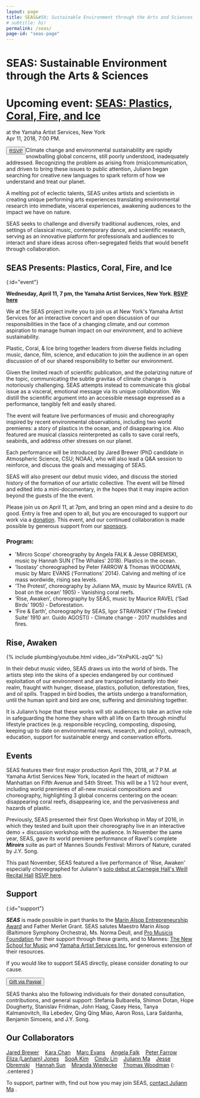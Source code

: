 ```yaml
---
layout: page
title: SEAS&#58; Sustainable Environment through the Arts and Sciences
# subtitle: hi!
permalink: /seas/
page-id: "seas-page"
---
```


SEAS: Sustainable Environment through the Arts & Sciences
===========================================================

<p class="gap_at_top_of_page">
<div class="title_announcement">
  <h1>Upcoming event: <a href="#event">SEAS: Plastics, Coral, Fire, and Ice</a></h1>
  <p>
    at the Yamaha Artist Services, New York
    <br>
    Apr 11, 2018, 7:00 PM.
  </p>
  <button data-iframe="false" style="float:left;"><a href="https://goo.gl/forms/8doBZwlqFVhtzbCA3">RSVP</a></button>
</div>
</p>

Climate change and environmental sustainability are rapidly snowballing global concerns, still poorly understood, inadequately addressed. Recognizing the problem as arising from (mis)communication, and driven to bring these issues to public attention, Juliann began searching for creative new languages to spark reform of how we understand and treat our planet.

A melting pot of eclectic talents, SEAS unites artists and scientists in creating unique performing arts experiences translating environmental research into immediate, visceral experiences, awakening audiences to the impact we have on nature.

SEAS seeks to challenge and diversify traditional audiences, roles, and settings of classical music, contemporary dance, and scientific research, serving as an innovative platform for professionals and audiences to interact and share ideas across often-segregated fields that would benefit through collaboration.

##  SEAS Presents: Plastics, Coral, Fire, and Ice
{:id="event"}

**Wednesday, April 11, 7 pm, the Yamaha Artist Services, New York. [RSVP here](https://goo.gl/forms/8doBZwlqFVhtzbCA3)**

We at the SEAS project invite you to join us at New York's Yamaha Artist Services for an interactive concert and open discussion of our responsibilities in the face of a changing climate, and our common aspiration to manage human impact on our environment, and to achieve sustainability.

Plastic, Coral, & Ice bring together leaders from diverse fields including music, dance, film, science, and education to join the audience in an open discussion of of our shared responsibility to better our environment.

Given the limited reach of scientific publication, and the polarizing nature of the topic, communicating the subtle gravitas of climate change is notoriously challenging. SEAS attempts instead to communicate this global issue as a visceral, emotional message via its unique collaboration. We distill the scientific argument into an accessible message expressed as a performance, tangibly felt and easily shared.

The event will feature live performances of music and choreography inspired by recent environmental observations, including two world premieres: a story of plastics in the ocean, and of disappearing ice. Also featured are musical classics reinterpreted as calls to save coral reefs, seabirds, and address other stresses on our planet.

Each performance will be introduced by Jared Brewer (PhD candidate in Atmospheric Science, CSU; NOAA), who will also lead a Q&A session to reinforce, and discuss the goals and messaging of SEAS.

SEAS will also present our debut music video, and discuss the storied history of the formation of our artistic collective. The event will be filmed and edited into a mini-documentary, in the hopes that it may inspire action beyond the guests of the the event.

Please join us on April 11, at 7pm, and bring an open mind and a desire to do good. Entry is free and open to all, but you are encouraged to support our work via a [donation](https://www.paypal.me/juliannma). This event, and our continued collaboration is made possible by generous support from our [sponsors](#support).

### Program:

- 'Mircro Scope' choreography by Angela FALK & Jesse OBREMSKI, music by Hannah SUN ('The Whales' 2018). Plastics in the ocean.
- ‘Isostasy’ choreographed by Peter FARROW & Thomas WOODMAN, music by Marc EVANS (‘Formations’ 2014). Calving and melting of ice mass wordwide, rising sea levels.
- ‘The Protest’, choreography by Juliann MA, music by Maurice RAVEL (‘A boat on the ocean’ 1905) - Vanishing coral reefs.
- ‘Rise, Awaken’, choreography by SEAS, music by Maurice RAVEL (‘Sad Birds’ 1905) - Deforestation.
- ‘Fire & Earth’, choreography by SEAS, Igor STRAVINSKY (‘The Firebird Suite’ 1910 arr. Guido AGOSTI) - Climate change - 2017 mudslides and fires.


## Rise, Awaken

{% include plumbing/youtube.html video_id="XnPsKIL-zqQ" %}

In their debut music video, SEAS draws us into the world of birds. The artists step into the skins of a species endangered by our continued exploitation of our environment and are transported instantly into their realm, fraught with hunger, disease, plastics, pollution, deforestation, fires, and oil spills. Trapped in bird bodies, the artists undergo a transformation, until the human spirit and bird are one, suffering and diminishing together.

It is Juliann’s hope that these works will stir audiences to take an active role in safeguarding the home they share with all life on Earth through mindful lifestyle practices (e.g. responsible recycling, composting, disposing, keeping up to date on environmental news, research, and policy), outreach, education, support for sustainable energy and conservation efforts.

## Events

SEAS features their first major production April 11th, 2018, at 7 P.M. at Yamaha Artist Services New York, located in the heart of midtown Manhattan on Fifth Avenue and 54th Street. This will be a 1 1/2 hour event, including world premieres of all-new musical compositions and choreography, highlighting 3 global concerns centering on the ocean: disappearing coral reefs, disappearing ice, and the pervasiveness and hazards of plastic.

Previously, SEAS presented their first Open Workshop in May of 2016, in which they tested and built upon their choreography live in an interactive demo + discussion workshop with the audience. In November the same year, SEAS, gave its world premiere performance of Ravel's complete ***Miroirs*** suite as part of Mannes Sounds Festival: Mirrors of Nature, curated by J.Y. Song.

This past November, SEAS featured a live performance of 'Rise, Awaken' especially choreographed for Juliann's [solo debut at Carnegie Hall's Weill Recital Hall](/concerts-gatherings/) [RSVP here](https://www.carnegiehall.org/SiteCode/Purchase/SeatSelectionPerformance.aspx?startWorkflow=true&quickBuy=false&quantity=1&eventId=31030).

## Support
{:id="support"}

***SEAS*** is made possible in part thanks to the [Marin Alsop Entrepreneurship Award](https://www.wherevent.com/detail/Mannes-Entrepreneurship-Alsop-Entrepreneurship-Awards-Launch-Event-with-Marin-Alsop) and Father Merlet Grant. SEAS salutes Maestro Marin Alsop (Baltimore Symphony Orchestra), Ms. Norma Deull, and [Pro Musicis Foundation](https://promusicis.org/) for their support through these grants, and to Mannes: [The New School for Music](https://www.newschool.edu/mannes/) and [Yamaha Artist Services Inc.](http://www.yamaha.com/yasi/) for generous extension of their resources.

If you would like to support SEAS directly, please consider donating to our cause.
<div class="centered"><button data-iframe="false"><a href="https://www.paypal.me/juliannma">Gift via Paypal</a></button></div>

SEAS thanks also the following individuals for their donated consultation, contributions, and general support: Stefania Bulbarella, Shimon Dotan, Hope Dougherty, Stanislav Fridman, John Haag, Casey Hess, Tanya Kalmanovitch, Ilia Lebedev, Qing Qing Miao, Aaron Ross, Lara Saldanha, Benjamin Simoens, and J.Y. Song.

## Our Collaborators

<a href="http://fischer.atmos.colostate.edu/index.php">Jared Brewer</a>             &nbsp;&nbsp;
<a href="http://www.karachandance.com/">Kara Chan</a>                  &nbsp;&nbsp;
<a href="http://marcevansmusic.com/">Marc Evans</a>                  &nbsp;&nbsp;
<a href="http://limon.org/dance-company/dancers/">Angela Falk</a>                  &nbsp;&nbsp;
<a href="https://www.youtube.com/watch?v=WEBMl847GVo">Peter Farrow</a>              &nbsp;&nbsp;
<a href="http://wasatchcontemporary.com/?page_id=16">Eliza (Lanham) Jones</a>     &nbsp;&nbsp;
<a href=" https://sooakim.com/">SooA Kim</a>                  &nbsp;&nbsp;
<a href=" https://hsindylin.com/">Cindy Lin</a>                  &nbsp;&nbsp;
<a href=" https://juliannma.com/">Juliann Ma</a>               &nbsp;&nbsp;
<a href=" https://jesseobremski.com/">Jesse Obremski</a>           &nbsp;&nbsp;
<a href=" http://hannahsun.com/">Hannah Sun</a>               &nbsp;&nbsp;
<a href="https://www.youtube.com/watch?v=QQFJMgqY_Ug">Miranda Wienecke</a> &nbsp;&nbsp;
<a href=" https://www.generosity.com/fundraising/thomas-europe-tour">Thomas Woodman</a>
{: .centered }

To support, partner with, find out how you may join SEAS, [contact Juliann Ma](/#contact) .

<!--
This is some plumbing to get the video working.
-->

<script>lightGallery(document.getElementById('seas-page'), {selector: '.embed-container-gallery', iframeMaxWidth: "80%", download: false, subHtmlSelectorRelative: true, controls: false, keyPress: false, counter: false});</script>
